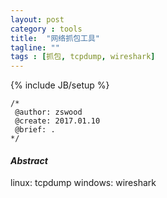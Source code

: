 ```yaml
---
layout: post
category : tools
title:	"网络抓包工具"
tagline: ""
tags : [抓包, tcpdump, wireshark]
---
```

{% include JB/setup %}

	/*
	 @author: zswood
	 @create: 2017.01.10
	 @brief: .
	*/
  

#### *Abstract*
linux: tcpdump
windows: wireshark